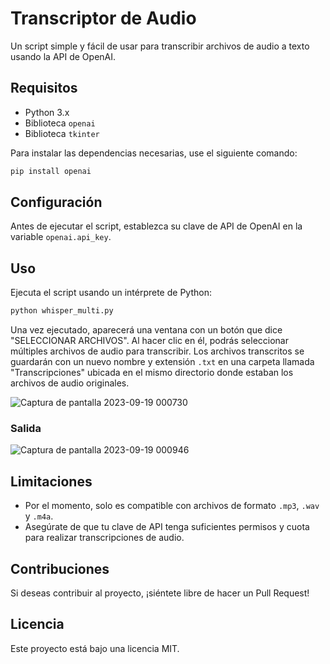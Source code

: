 
# Transcriptor de Audio

Un script simple y fácil de usar para transcribir archivos de audio a texto usando la API de OpenAI.

## Requisitos

- Python 3.x
- Biblioteca `openai`
- Biblioteca `tkinter`

Para instalar las dependencias necesarias, use el siguiente comando:

```bash
pip install openai
```

## Configuración

Antes de ejecutar el script, establezca su clave de API de OpenAI en la variable `openai.api_key`.

## Uso

Ejecuta el script usando un intérprete de Python:

```bash
python whisper_multi.py
```

Una vez ejecutado, aparecerá una ventana con un botón que dice "SELECCIONAR ARCHIVOS". Al hacer clic en él, podrás seleccionar múltiples archivos de audio para transcribir. Los archivos transcritos se guardarán con un nuevo nombre y extensión `.txt` en una carpeta llamada "Transcripciones" ubicada en el mismo directorio donde estaban los archivos de audio originales.


![Captura de pantalla 2023-09-19 000730](https://github.com/HonroAvisp/Auido_Texto/assets/73007200/f6e3320e-6fc4-4d0e-b743-c4255c8b4f80)

### Salida
![Captura de pantalla 2023-09-19 000946](https://github.com/HonroAvisp/Auido_Texto/assets/73007200/e71b8749-1845-42f1-b6bc-ab04ed9a2685)


## Limitaciones

- Por el momento, solo es compatible con archivos de formato `.mp3`, `.wav` y `.m4a`.
- Asegúrate de que tu clave de API tenga suficientes permisos y cuota para realizar transcripciones de audio.

## Contribuciones

Si deseas contribuir al proyecto, ¡siéntete libre de hacer un Pull Request!

## Licencia

Este proyecto está bajo una licencia MIT.

